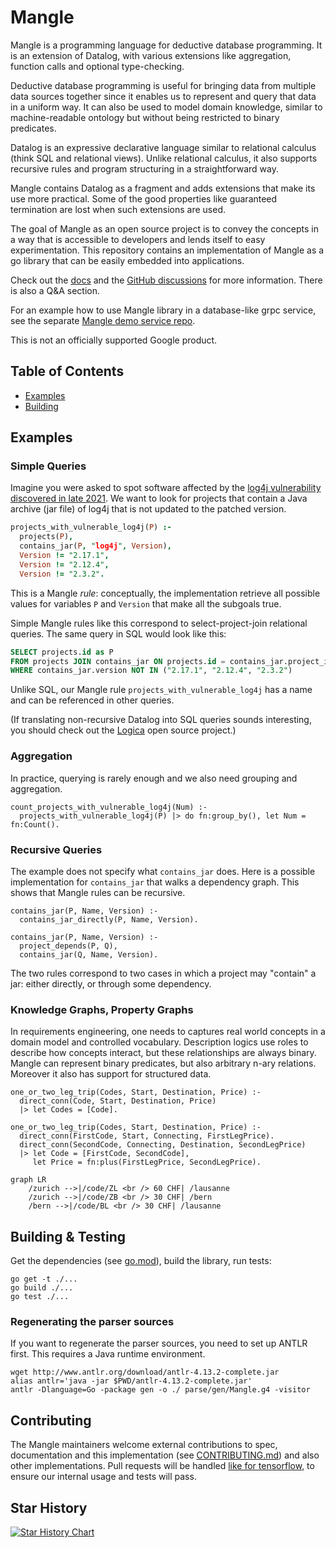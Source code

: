 # Mangle

Mangle is a programming language for deductive database programming. It
is an extension of Datalog, with various extensions like aggregation, function
calls and optional type-checking.

Deductive database programming is useful for bringing data from multiple
data sources together since it enables us to represent and query that data in
a uniform way. It can also be used to model domain knowledge, similar
to machine-readable ontology but without being restricted to binary
predicates.

Datalog is an expressive declarative language similar to relational calculus
(think SQL and relational views). Unlike relational calculus, it also supports
recursive rules and program structuring in a straightforward way.

Mangle contains Datalog as a fragment and adds extensions that make its use
more practical. Some of the good properties like guaranteed termination are
lost when such extensions are used.

The goal of Mangle as an open source project is to convey the concepts in
a way that is accessible to developers and lends itself to easy experimentation.
This repository contains an implementation of Mangle as a go library that can be
easily embedded into applications.

Check out the [docs](docs/README.md) and the
[GitHub discussions](https://github.com/google/mangle/discussions) for more
information. There is also a Q&A section.

For an example how to use Mangle library in a database-like grpc service,
see the separate [Mangle demo service repo](https://github.com/burakemir/mangle-service).

This is not an officially supported Google product. 

## Table of Contents
- [Examples](#examples)
- [Building](#building)

## Examples

### Simple Queries

Imagine you were asked to spot software affected by the
[log4j vulnerability discovered in late 2021](https://www.cisa.gov/uscert/apache-log4j-vulnerability-guidance).
We want to look for projects that contain a Java archive (jar file) of
log4j that is not updated to the patched version.

```prolog
projects_with_vulnerable_log4j(P) :-
  projects(P),
  contains_jar(P, "log4j", Version),
  Version != "2.17.1",
  Version != "2.12.4",
  Version != "2.3.2".
```

This is a Mangle *rule*: conceptually, the implementation retrieve all
possible values for variables `P` and `Version` that make all the subgoals true.

Simple Mangle rules like this correspond to select-project-join relational
queries. The same query in SQL would look like this:

```sql
SELECT projects.id as P
FROM projects JOIN contains_jar ON projects.id = contains_jar.project_id
WHERE contains_jar.version NOT IN ("2.17.1", "2.12.4", "2.3.2")
```

Unlike SQL, our Mangle rule `projects_with_vulnerable_log4j` has a name
and can be referenced in other queries.

(If translating non-recursive Datalog into SQL queries sounds interesting, you
should check out the [Logica](https://logica.dev/) open source project.)

### Aggregation

In practice, querying is rarely enough and we also need grouping and
aggregation.

```
count_projects_with_vulnerable_log4j(Num) :-
  projects_with_vulnerable_log4j(P) |> do fn:group_by(), let Num = fn:Count().
```

### Recursive Queries

The example does not specify what `contains_jar` does. Here is a possible
implementation for `contains_jar` that walks a dependency graph.
This shows that Mangle rules can be recursive. 

```
contains_jar(P, Name, Version) :-
  contains_jar_directly(P, Name, Version).

contains_jar(P, Name, Version) :-
  project_depends(P, Q),
  contains_jar(Q, Name, Version).
```

The two rules correspond to two cases in which a project may "contain" a jar:
either directly, or through some dependency.

### Knowledge Graphs, Property Graphs

In requirements engineering, one needs to captures real world concepts in a
domain model and controlled vocabulary. Description logics use
roles to describe how concepts interact, but these relationships are always
binary. Mangle can represent binary predicates, but also arbitrary n-ary
relations. Moreover it also has support for structured data.

```
one_or_two_leg_trip(Codes, Start, Destination, Price) :-
  direct_conn(Code, Start, Destination, Price)
  |> let Codes = [Code].

one_or_two_leg_trip(Codes, Start, Destination, Price) :-
  direct_conn(FirstCode, Start, Connecting, FirstLegPrice).
  direct_conn(SecondCode, Connecting, Destination, SecondLegPrice)
  |> let Code = [FirstCode, SecondCode],
     let Price = fn:plus(FirstLegPrice, SecondLegPrice).

```

```mermaid
graph LR
    /zurich -->|/code/ZL <br /> 60 CHF| /lausanne
    /zurich -->|/code/ZB <br /> 30 CHF| /bern
    /bern -->|/code/BL <br /> 30 CHF| /lausanne
```

## Building & Testing

Get the dependencies (see [go.mod](go.mod)), build the library, run tests:

```
go get -t ./...
go build ./...
go test ./...
```

### Regenerating the parser sources

If you want to regenerate the parser sources, you need to set up ANTLR first.
This requires a Java runtime environment.

```
wget http://www.antlr.org/download/antlr-4.13.2-complete.jar
alias antlr='java -jar $PWD/antlr-4.13.2-complete.jar'
antlr -Dlanguage=Go -package gen -o ./ parse/gen/Mangle.g4 -visitor
```

## Contributing

The Mangle maintainers welcome external contributions to spec, documentation
and this implementation (see [CONTRIBUTING.md](CONTRIBUTING.md)) and also other
implementations. Pull requests will be handled
[like for tensorflow](https://github.com/tensorflow/tensorflow/blob/master/CONTRIBUTING.md),
to ensure our internal usage and tests will pass.

## Star History

[![Star History Chart](https://api.star-history.com/svg?repos=google/mangle&type=Date)](https://www.star-history.com/#google/mangle&Date)
